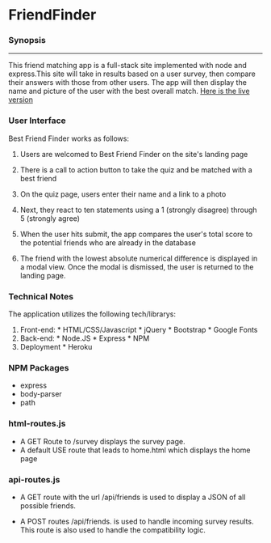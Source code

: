 # FriendFinder

### Synopsis
***

This friend matching app is a full-stack site implemented with node and express.This site will take in results based on a user survey, then compare their answers with those from other users. The app will then display the name and picture of the user with the best overall match.
[Here is the live version](https:#)

### User Interface


Best Friend Finder works as follows:

1. Users are welcomed to Best Friend Finder on the site's landing page

2. There is a call to action button to take the quiz and be matched with a best friend

3. On the quiz page, users enter their name and a link to a photo 

4. Next, they react to ten statements using a 1 (strongly disagree) through 5 (strongly agree)

5. When the user hits submit, the app compares the user's total score to the potential friends who are already in the database 

6. The friend with the lowest absolute numerical difference is displayed in a modal view. Once the modal is dismissed, the user is returned to the landing page.

### Technical Notes
The application utilizes the following tech/librarys:
  1. Front-end:
    * HTML/CSS/Javascript
    * jQuery
    * Bootstrap
    * Google Fonts
  2. Back-end:
    * Node.JS
    * Express
    * NPM
  3. Deployment
    * Heroku 

### NPM Packages  

  * express
  * body-parser
  * path

### html-routes.js

  * A GET Route to /survey displays the survey page.
  * A default USE route that leads to home.html which displays the home page
  
### api-routes.js 
 
 * A GET route with the url /api/friends is used to display a JSON of all possible friends.
 
 * A POST routes /api/friends. is used to handle incoming survey results. This route is also used to handle the compatibility logic.
    

